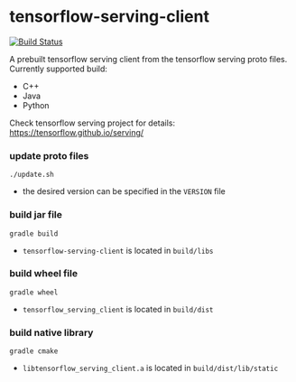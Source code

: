 # tensorflow-serving-client

[![Build Status](https://travis-ci.com/figroc/tensorflow-serving-client.svg?branch=master)](https://travis-ci.com/figroc/tensorflow-serving-client)

A prebuilt tensorflow serving client from the tensorflow serving proto files.
Currently supported build:
  * C++
  * Java
  * Python

Check tensorflow serving project for details: https://tensorflow.github.io/serving/

### update proto files
```
./update.sh
```
* the desired version can be specified in the `VERSION` file

### build jar file
```
gradle build
```
* `tensorflow-serving-client` is located in `build/libs`

### build wheel file
```
gradle wheel
```
* `tensorflow_serving_client` is located in `build/dist`

### build native library
```
gradle cmake
```
* `libtensorflow_serving_client.a` is located in `build/dist/lib/static`
